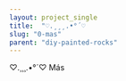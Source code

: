 ```yaml
---
layout: project_single
title:  "♡.¸¸¸.•°´♡                                                                                                                                                                                 Más"
slug: "0-mas"
parent: "diy-painted-rocks"
---
```

♡.¸¸¸.•°´♡                                                                                                                                                                                 Más
